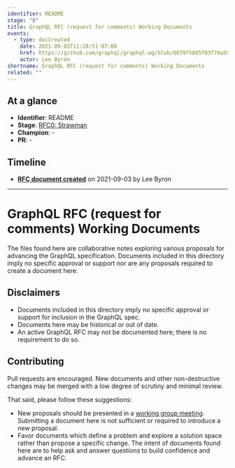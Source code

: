 ```yaml
---
identifier: README
stage: "0"
title: GraphQL RFC (request for comments) Working Documents
events:
  - type: docCreated
    date: 2021-09-03T11:28:51-07:00
    href: https://github.com/graphql/graphql-wg/blob/8079f5885f03f78a5910a6a5bdeaea063f9a3184/rfcs/README.md
    actor: Lee Byron
shortname: GraphQL RFC (request for comments) Working Documents
related: ""
---
```


## At a glance

- **Identifier**: README
- **Stage**: [RFC0: Strawman](https://github.com/graphql/graphql-spec/blob/main/CONTRIBUTING.md#stage-0-strawman)
- **Champion**: -
- **PR**: -

<!-- BEGIN_CUSTOM_TEXT -->



<!-- END_CUSTOM_TEXT -->

## Timeline

- **[RFC document created](https://github.com/graphql/graphql-wg/blob/8079f5885f03f78a5910a6a5bdeaea063f9a3184/rfcs/README.md)** on 2021-09-03 by Lee Byron

<!-- VERBATIM -->

---

# GraphQL RFC (request for comments) Working Documents

The files found here are collaborative notes exploring various proposals for advancing the GraphQL specification. Documents included in this directory imply no specific approval or support nor are any proposals required to create a document here.

## Disclaimers

* Documents included in this directory imply no specific approval or support for inclusion in the GraphQL spec.
* Documents here may be historical or out of date.
* An active GraphQL RFC may not be documented here; there is no requirement to do so.

## Contributing

Pull requests are encouraged. New documents and other non-destructive changes may be merged with a low degree of scrutiny and minimal review.

That said, please follow these suggestions:

* New proposals should be presented in a [working group meeting](../agendas). Submitting a document here is not sufficient or required to introduce a new proposal.
* Favor documents which define a problem and explore a solution space rather than propose a specific change. The intent of documents found here are to help ask and answer questions to build confidence and advance an RFC.
